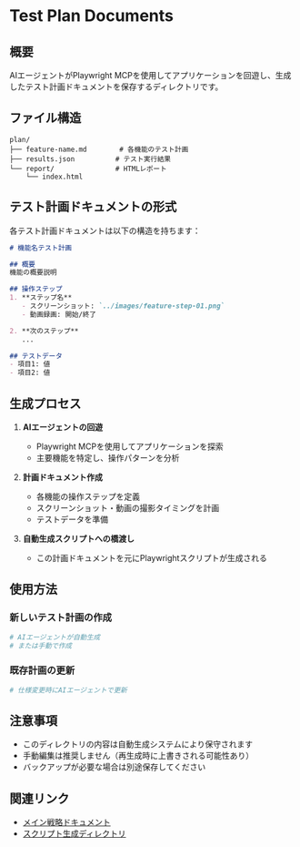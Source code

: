 # Test Plan Documents

## 概要

AIエージェントがPlaywright MCPを使用してアプリケーションを回遊し、生成したテスト計画ドキュメントを保存するディレクトリです。

## ファイル構造

```
plan/
├── feature-name.md        # 各機能のテスト計画
├── results.json          # テスト実行結果
└── report/               # HTMLレポート
    └── index.html
```

## テスト計画ドキュメントの形式

各テスト計画ドキュメントは以下の構造を持ちます：

```markdown
# 機能名テスト計画

## 概要
機能の概要説明

## 操作ステップ
1. **ステップ名**
   - スクリーンショット: `../images/feature-step-01.png`
   - 動画録画: 開始/終了

2. **次のステップ**
   ...

## テストデータ
- 項目1: 値
- 項目2: 値
```

## 生成プロセス

1. **AIエージェントの回遊**
   - Playwright MCPを使用してアプリケーションを探索
   - 主要機能を特定し、操作パターンを分析

2. **計画ドキュメント作成**
   - 各機能の操作ステップを定義
   - スクリーンショット・動画の撮影タイミングを計画
   - テストデータを準備

3. **自動生成スクリプトへの橋渡し**
   - この計画ドキュメントを元にPlaywrightスクリプトが生成される

## 使用方法

### 新しいテスト計画の作成
```bash
# AIエージェントが自動生成
# または手動で作成
```

### 既存計画の更新
```bash
# 仕様変更時にAIエージェントで更新
```

## 注意事項

- このディレクトリの内容は自動生成システムにより保守されます
- 手動編集は推奨しません（再生成時に上書きされる可能性あり）
- バックアップが必要な場合は別途保存してください

## 関連リンク

- [メイン戦略ドキュメント](../e2e-manual-automation-strategy.md)
- [スクリプト生成ディレクトリ](../script/)
